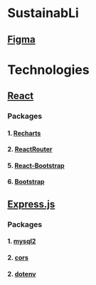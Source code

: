 # SustainabLi
## [Figma](https://www.figma.com/file/peDxkBeARGZ37LKWYj38Lh/SustainabLi)

# Technologies

## [React](https://react.dev)
### Packages
#### 1. [Recharts](https://recharts.org/en-US/api)
#### 2. [ReactRouter](https://reactrouter.com/en/main)
#### 5. [React-Bootstrap](https://react-bootstrap.github.io/components/alerts)
#### 6. [Bootstrap](https://getbootstrap.com/docs/5.3/getting-started/introduction/)

## [Express.js](https://expressjs.com)
### Packages
#### 1. [mysql2](https://www.npmjs.com/package/mysql2)
#### 2. [cors](https://www.npmjs.com/package/cors)
#### 2. [dotenv](https://www.npmjs.com/package/dotenv)